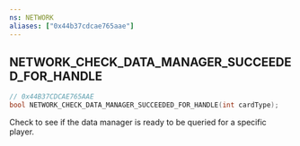 ```yaml
---
ns: NETWORK
aliases: ["0x44b37cdcae765aae"]
---
```

## NETWORK_CHECK_DATA_MANAGER_SUCCEEDED_FOR_HANDLE

```c
// 0x44B37CDCAE765AAE
bool NETWORK_CHECK_DATA_MANAGER_SUCCEEDED_FOR_HANDLE(int cardType);
```

Check to see if the data manager is ready to be queried for a specific player.

